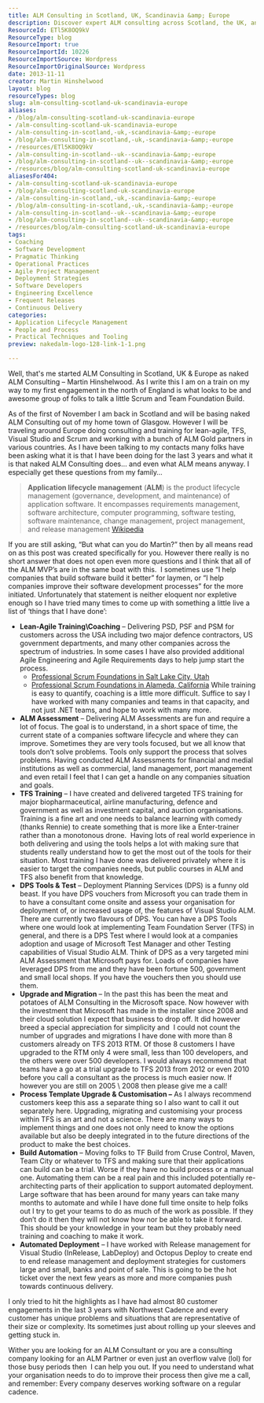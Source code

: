 ```yaml
---
title: ALM Consulting in Scotland, UK, Scandinavia &amp; Europe
description: Discover expert ALM consulting across Scotland, the UK, and Europe. Enhance your software development processes with tailored training and coaching.
ResourceId: ETl5K8OQ9kV
ResourceType: blog
ResourceImport: true
ResourceImportId: 10226
ResourceImportSource: Wordpress
ResourceImportOriginalSource: Wordpress
date: 2013-11-11
creator: Martin Hinshelwood
layout: blog
resourceTypes: blog
slug: alm-consulting-scotland-uk-scandinavia-europe
aliases:
- /blog/alm-consulting-scotland-uk-scandinavia-europe
- /alm-consulting-scotland-uk-scandinavia-europe
- /alm-consulting-in-scotland,-uk,-scandinavia-&amp;-europe
- /blog/alm-consulting-in-scotland,-uk,-scandinavia-&amp;-europe
- /resources/ETl5K8OQ9kV
- /alm-consulting-in-scotland--uk--scandinavia-&amp;-europe
- /blog/alm-consulting-in-scotland--uk--scandinavia-&amp;-europe
- /resources/blog/alm-consulting-scotland-uk-scandinavia-europe
aliasesFor404:
- /alm-consulting-scotland-uk-scandinavia-europe
- /blog/alm-consulting-scotland-uk-scandinavia-europe
- /alm-consulting-in-scotland,-uk,-scandinavia-&amp;-europe
- /blog/alm-consulting-in-scotland,-uk,-scandinavia-&amp;-europe
- /alm-consulting-in-scotland--uk--scandinavia-&amp;-europe
- /blog/alm-consulting-in-scotland--uk--scandinavia-&amp;-europe
- /resources/blog/alm-consulting-scotland-uk-scandinavia-europe
tags:
- Coaching
- Software Development
- Pragmatic Thinking
- Operational Practices
- Agile Project Management
- Deployment Strategies
- Software Developers
- Engineering Excellence
- Frequent Releases
- Continuous Delivery
categories:
- Application Lifecycle Management
- People and Process
- Practical Techniques and Tooling
preview: nakedalm-logo-128-link-1-1.png

---
```

Well, that's me started ALM Consulting in Scotland, UK & Europe as naked ALM Consulting – Martin Hinshelwood. As I write this I am on a train on my way to my first engagement in the north of England is what looks to be and awesome group of folks to talk a little Scrum and Team Foundation Build.

As of the first of November I am back in Scotland and will be basing naked ALM Consulting out of my home town of Glasgow. However I will be traveling around Europe doing consulting and training for lean-agile, TFS, Visual Studio and Scrum and working with a bunch of ALM Gold partners in various countries. As I have been talking to my contacts many folks have been asking what it is that I have been doing for the last 3 years and what it is that naked ALM Consulting does… and even what ALM means anyway. I especially get these questions from my family…

> **Application lifecycle management** (**ALM**) is the product lifecycle management (governance, development, and maintenance) of application software. It encompasses requirements management, software architecture, computer programming, software testing, software maintenance, change management, project management, and release management [Wikipedia](http://en.wikipedia.org/wiki/Application_lifecycle_management)

If you are still asking, “But what can you do Martin?” then by all means read on as this post was created specifically for you. However there really is no short answer that does not open even more questions and I think that all of the ALM MVP’s are in the same boat with this.  I sometimes use “I help companies that build software build it better” for laymen, or “I help companies improve their software development processes” for the more initiated. Unfortunately that statement is neither eloquent nor expletive enough so I have tried many times to come up with something a little live a list of ‘things that I have done’:

- **Lean-Agile Training\\Coaching** – Delivering PSD, PSF and PSM for customers across the USA including two major defence contractors, US government departments, and many other companies across the spectrum of industries. In some cases I have also provided additional Agile Engineering and Agile Requirements days to help jump start the process.
  - [Professional Scrum Foundations in Salt Lake City, Utah](http://nkdagility.com/professional-scrum-foundations-in-salt-lake-city-utah/)
  - [Professional Scrum Foundations in Alameda, California](http://nkdagility.com/professional-scrum-foundations-in-alameda-california/)
    While training is easy to quantify, coaching is a little more difficult. Suffice to say I have worked with many companies and teams in that capacity, and not just .NET teams, and hope to work with many more.
- **ALM Assessment** – Delivering ALM Assessments are fun and require a lot of focus. The goal is to understand, in a short space of time, the current state of a companies software lifecycle and where they can improve. Sometimes they are very tools focused, but we all know that tools don’t solve problems. Tools only support the process that solves problems. Having conducted ALM Assessments for financial and medial institutions as well as commercial, land management, port management and even retail I feel that I can get a handle on any companies situation and goals.
- **TFS Training** – I have created and delivered targeted TFS training for major biopharmaceutical, airline manufacturing, defence and government as well as investment capital, and auction organisations. Training is a fine art and one needs to balance learning with comedy (thanks Rennie) to create something that is more like a Enter-trainer rather than a monotonous drone.  Having lots of real world experience in both delivering and using the tools helps a lot with making sure that students really understand how to get the most out of the tools for their situation. Most training I have done was delivered privately where it is easier to target the companies needs, but public courses in ALM and TFS also benefit from that knowledge.
- **DPS Tools & Test** – Deployment Planning Services (DPS) is a funny old beast. If you have DPS vouchers from Microsoft you can trade them in to have a consultant come onsite and assess your organisation for deployment of, or increased usage of, the features of Visual Studio ALM. There are currently two flavours of DPS. You can have a DPS Tools where one would look at implementing Team Foundation Server (TFS) in general, and there is a DPS Test where I would look at a companies adoption and usage of Microsoft Test Manager and other Testing capabilities of Visual Studio ALM. Think of DPS as a very targeted mini ALM Assessment that Microsoft pays for. Loads of companies have leveraged DPS from me and they have been fortune 500, government and small local shops. If you have the vouchers then you should use them.
- **Upgrade and Migration** – In the past this has been the meat and potatoes of ALM Consulting in the Microsoft space. Now however with the investment that Microsoft has made in the installer since 2008 and their cloud solution I expect that business to drop off. It did however breed a special appreciation for simplicity and  I could not count the number of upgrades and migrations I have done with more than 8 customers already on TFS 2013 RTM. Of those 8 customers I have upgraded to the RTM only 4 were small, less than 100 developers, and the others were over 500 developers. I would always recommend that teams have a go at a trial upgrade to TFS 2013 from 2012 or even 2010 before you call a consultant as the process is much easier now. If however you are still on 2005 \\ 2008 then please give me a call!
- **Process Template Upgrade & Customisation –** As I always recommend customers keep this ass a separate thing so I also want to call it out separately here. Upgrading, migrating and customising your process within TFS is an art and not a science. There are many ways to implement things and one does not only need to know the options available but also be deeply integrated in to the future directions of the product to make the best choices.
- **Build Automation** – Moving folks to TF Build from Cruse Control, Maven, Team City or whatever to TFS and making sure that their applications can build can be a trial. Worse if they have no build process or a manual one. Automating them can be a real pain and this included potentially re-architecting parts of their application to support automated deployment. Large software that has been around for many years can take many months to automate and while I have done full time onsite to help folks out I try to get your teams to do as much of the work as possible. If they don’t do it then they will not know how nor be able to take it forward. This should be your knowledge in your team but they probably need training and coaching to make it work.
- **Automated Deployment** – I have worked with Release management for Visual Studio (InRelease, LabDeploy) and Octopus Deploy to create end to end release management and deployment strategies for customers large and small, banks and point of sale. This is going to be the hot ticket over the next few years as more and more companies push towards continuous delivery.

I only tried to hit the highlights as I have had almost 80 customer engagements in the last 3 years with Northwest Cadence and every customer has unique problems and situations that are representative of their size or complexity. Its sometimes just about rolling up your sleeves and getting stuck in.

Wither you are looking for an ALM Consultant or you are a consulting company looking for an ALM Partner or even just an overflow valve (lol) for those busy periods then  I can help you out. If you need to understand what your organisation needs to do to improve their process then give me a call, and remember: Every company deserves working software on a regular cadence.
